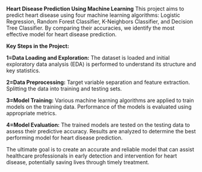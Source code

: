 **Heart Disease Prediction Using Machine Learning**
This project aims to predict heart disease using four machine learning algorithms: Logistic Regression, Random Forest Classifier, K-Neighbors Classifier, and Decision Tree Classifier. By comparing their accuracies, we identify the most effective model for heart disease prediction.

**Key Steps in the Project:**

**1=Data Loading and Exploration:**
The dataset is loaded and initial exploratory data analysis (EDA) is performed to understand its structure and key statistics.

**2=Data Preprocessing:**
Target variable separation and feature extraction.
Splitting the data into training and testing sets.

**3=Model Training:**
Various machine learning algorithms are applied to train models on the training data.
Performance of the models is evaluated using appropriate metrics.

**4=Model Evaluation:**
The trained models are tested on the testing data to assess their predictive accuracy.
Results are analyzed to determine the best performing model for heart disease prediction.

The ultimate goal is to create an accurate and reliable model that can assist healthcare professionals in early detection and intervention for heart disease, potentially saving lives through timely treatment.
